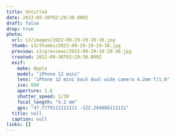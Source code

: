 ```yaml
---
title: Untitled
date: 2022-09-30T02:29:38.000Z
draft: false
drop: true
photo:
  url: s3/images/2022-09-29-19-29-38.jpg
  thumb: s3/thumbs/2022-09-29-19-29-38.jpg
  preview: s3/previews/2022-09-29-19-29-38.jpg
  created: 2022-09-30T02:29:38.000Z
  exif:
    make: Apple
    model: "iPhone 12 mini"
    lens: "iPhone 12 mini back dual wide camera 4.2mm f/1.6"
    iso: 800
    aperture: 1.6
    shutter_speed: 1/30
    focal_length: "4.2 mm"
    gps: "47.7779111111111 -122.204886111111"
  title: null
  caption: null
links: []
---
```

